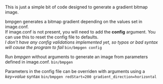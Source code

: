 This is just a simple bit of code designed to generate a gradient bitmap image.

bmpgen generates a bitmap gradient depending on the values set in image.conf.\
If image.conf is not present, you will need to add the **config** argument. You can use this to reset the config file to defaults.\
*I don't have any config validations implemented yet, so typos or bad syntax will cause the program to fail*
`bin/bmpgen config`

Run *bmpgen* without arguments to generate an image from parameters defined in image.conf.
`bin/bmpgen`

Parameters in the config file can be overriden with arguments using a *key=value* syntax
`bin/bmpgen redStart=200 gradient_direction=horizontal`

